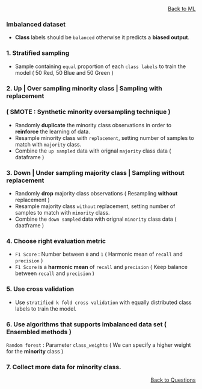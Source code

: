 <p align='right'><a align="right" href="https://github.com/KIRANKUMAR7296/Library/blob/main/Machine%20Learning/Machine%20Learning%20Models.md">Back to ML</a></p>

### Imbalanced dataset

- **Class** labels should be `balanced` otherwise it predicts a **biased output**.

### 1. Stratified sampling
- Sample containing `equal` proportion of each `class labels` to train the model ( 50 Red, 50 Blue and 50 Green )

### 2. Up | Over sampling minority class | Sampling with replacement 

### ( SMOTE : Synthetic minority oversampling technique )

- Randomly **duplicate** the minority class observations in order to **reinforce** the learning of data.
- Resample minority class with `replacement`, setting number of samples to match with `majority` class.
- Combine the `up sampled` data with orignal `majority` class data ( dataframe )

### 3. Down | Under sampling majority class | Sampling without replacement 
- Randomly **drop** majority class observations ( Resampling **without** replacement )
- Resample majority class `without` replacement, setting number of samples to match with `minority` class.
- Combine the `down sampled` data with orignal `minority` class data ( daatframe )

### 4. Choose right evaluation metric
- `F1 Score` : Number between `0` and `1` ( Harmonic mean of `recall` and `precision` )
- `F1 Score` is a **harmonic mean** of `recall` and `precision` ( Keep balance between `recall` and `precision` )

### 5. Use cross validation 
- Use `stratified k fold cross validation` with equally distributed class labels to train the model.

### 6. Use algorithms that supports imbalanced data set ( Ensembled methods )

`Random forest` : Parameter `class_weights` ( We can specify a higher weight for the **minority** class )

### 7. Collect more data for minority class.

<p align='right'><a align="right" href="https://github.com/KIRANKUMAR7296/Library/blob/main/Interview.md">Back to Questions</a></p>
